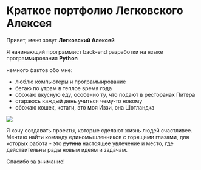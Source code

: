 # Краткое портфолио Легковского Алексея 

Привет, меня зовут **Легковский Алексей**

Я начинающий программист back-end разработки на 
языке программирования **Python**

немного фактов обо мне:

- люблю компьютеры и программирование
- бегаю по утрам в теплое время года
- обожаю вкусную еду, особенно ту, что подают
  в ресторанах Питера 
-  стараюсь каждый день учиться чему-то новому
-  обожаю кошек, кстати, это моя Иззи, она Шотландка
   
 ![](https://i.imgur.com/bMteLOe.png)


Я хочу создавать проекты, которые сделают жизнь
людей счастливее. Мечтаю найти команду единомышленников
с горящими глазами, для которых работа - это ~~рутина~~
настоящее увлечение и место, где действительны рады 
новым идеям и задачам.

Спасибо за внимание!

